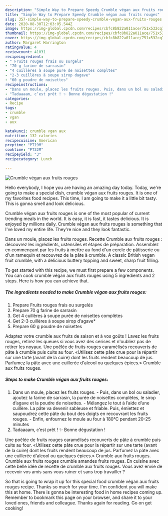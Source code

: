 ```yaml
---
description: "Simple Way to Prepare Speedy Crumble végan aux fruits rouges"
title: "Simple Way to Prepare Speedy Crumble végan aux fruits rouges"
slug: 357-simple-way-to-prepare-speedy-crumble-vegan-aux-fruits-rouges
date: 2020-08-30T12:03:05.544Z
image: https://img-global.cpcdn.com/recipes/cbfc8b822a011ace/751x532cq70/crumble-vegan-aux-fruits-rouges-photo-principale-de-la-recette.jpg
thumbnail: https://img-global.cpcdn.com/recipes/cbfc8b822a011ace/751x532cq70/crumble-vegan-aux-fruits-rouges-photo-principale-de-la-recette.jpg
cover: https://img-global.cpcdn.com/recipes/cbfc8b822a011ace/751x532cq70/crumble-vegan-aux-fruits-rouges-photo-principale-de-la-recette.jpg
author: Margaret Harrington
ratingvalue: 4
reviewcount: 41031
recipeingredient:
- " Fruits rouges frais ou surgels"
- "70 g farine de sarrasin"
- "4 cuillères à soupe pure de noisettes compltes"
- "2-3 cuillères à soupe sirop dagave"
- "60 g poudre de noisettes"
recipeinstructions:
- "Dans un moule, placez les fruits rouges. Puis, dans un bol ou saladier, ajoutez la farine de sarrasin, la purée de noisettes complètes, le sirop d’agave et la poudre de noisettes. Mélangez le tout à l’aide d’une cuillère. La pâte va devenir sableuse et friable. Puis, émiettez et saupoudrez cette pâte du bout des doigts en recouvrant les fruits rouges. Enfin, enfournez le moule au four à 180°C pendant 20-25 minutes"
- "Tadaaaam, c’est prêt ! ✨ Bonne dégustation !"
categories:
- Recipe
tags:
- crumble
- vgan
- aux

katakunci: crumble vgan aux 
nutrition: 132 calories
recipecuisine: American
preptime: "PT19M"
cooktime: "PT32M"
recipeyield: "3"
recipecategory: Lunch

---
```



![Crumble végan aux fruits rouges](https://img-global.cpcdn.com/recipes/cbfc8b822a011ace/751x532cq70/crumble-vegan-aux-fruits-rouges-photo-principale-de-la-recette.jpg)

Hello everybody, I hope you are having an amazing day today. Today, we're going to make a special dish, crumble végan aux fruits rouges. It is one of my favorites food recipes. This time, I am going to make it a little bit tasty. This is gonna smell and look delicious.

Crumble végan aux fruits rouges is one of the most popular of current trending meals in the world. It is easy, it is fast, it tastes delicious. It is enjoyed by millions daily. Crumble végan aux fruits rouges is something that I've loved my entire life. They're nice and they look fantastic.

Dans un moule, placez les fruits rouges. Recette Crumble aux fruits rouges : découvrez les ingrédients, ustensiles et étapes de préparation. Assemblez en commençant par les fruits à mettre au fond d&#39;un cercle de pâtisserie ou d&#39;un ramequin et recouvrez de la pâte à crumble. A classic British vegan fruit crumble, with a delicious buttery topping and sweet, sharp fruit filling.


To get started with this recipe, we must first prepare a few components. You can cook crumble végan aux fruits rouges using 5 ingredients and 2 steps. Here is how you can achieve that.

<!--inarticleads1-->

##### The ingredients needed to make Crumble végan aux fruits rouges:

1. Prepare  Fruits rouges frais ou surgelés
1. Prepare 70 g farine de sarrasin
1. Get 4 cuillères à soupe purée de noisettes complètes
1. Get 2-3 cuillères à soupe sirop d’agave*
1. Prepare 60 g poudre de noisettes


Adaptez votre crumble aux fruits de saison et à vos goûts ! Lavez les fruits rouges, retirez les queues si vous avez des cerises et n&#39;oubliez pas de retirer les noyaux. Une poêlée de fruits rouges caramélisés recouverts de pâte à crumble puis cuits au four. «Utilisez cette pâte crue pour la répartir sur une tarte (avant de la cuire) dont les fruits rendent beaucoup de jus. Parfumez la pâte avec une cuillerée d&#39;alcool ou quelques épices.» Crumble aux fruits rouges. 

<!--inarticleads2-->

##### Steps to make Crumble végan aux fruits rouges:

1. Dans un moule, placez les fruits rouges. - Puis, dans un bol ou saladier, ajoutez la farine de sarrasin, la purée de noisettes complètes, le sirop d’agave et la poudre de noisettes. - Mélangez le tout à l’aide d’une cuillère. La pâte va devenir sableuse et friable. Puis, émiettez et saupoudrez cette pâte du bout des doigts en recouvrant les fruits rouges. - Enfin, enfournez le moule au four à 180°C pendant 20-25 minutes
1. Tadaaaam, c’est prêt ! ✨ Bonne dégustation !


Une poêlée de fruits rouges caramélisés recouverts de pâte à crumble puis cuits au four. «Utilisez cette pâte crue pour la répartir sur une tarte (avant de la cuire) dont les fruits rendent beaucoup de jus. Parfumez la pâte avec une cuillerée d&#39;alcool ou quelques épices.» Crumble aux fruits rouges. Crumble aux fruits rouges crumble amandes fruits rouges. En cuisine avec cette belle idée de recette de crumble aux fruits rouges. Vous avez envie de recevoir vos amis sans vous ruiner et sans trop travailler ? 

So that is going to wrap it up for this special food crumble végan aux fruits rouges recipe. Thanks so much for your time. I'm confident you will make this at home. There is gonna be interesting food in home recipes coming up. Remember to bookmark this page on your browser, and share it to your loved ones, friends and colleague. Thanks again for reading. Go on get cooking!
